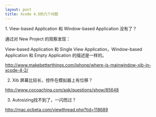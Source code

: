```yaml
---
layout: post
title: Xcode 4.5的几个问题
---
```

1\. View-based Application 和 Window-based Application 没有了？

通过对 New Project 的观察发现：

View-based&nbsp;Application 和&nbsp;Single View Application，Window-based Application 和 Empty Application&nbsp;的描述是一样的。

http://www.makebetterthings.com/iphone/where-is-mainwindow-xib-in-xcode-4-2/

2. Xib 屏幕比较长，控件在模拟器上有位移？

http://www.cocoachina.com/ask/questions/show/85648

3. Autosizing找不到了，一闪而过？

http://mac.pcbeta.com/viewthread.php?tid=118689